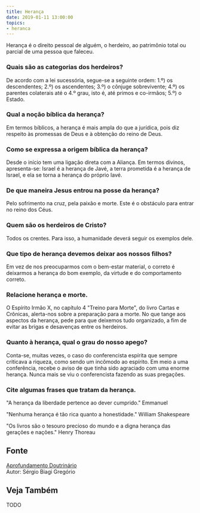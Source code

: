 ```yaml
---
title: Herança
date: 2019-01-11 13:00:00
topics: 
- heranca
---
```


Herança é o direito pessoal de alguém, o herdeiro, ao patrimônio total ou
parcial de uma pessoa que faleceu.

### Quais são as categorias dos herdeiros?
De acordo com a lei sucessória, segue-se a seguinte ordem: 1.º) os
descendentes; 2.º) os ascendentes; 3.º) o cônjuge sobrevivente; 4.º) os
parentes colaterais até o 4.º grau, isto é, até primos e co-irmãos; 5.º)
o Estado.

### Qual a noção bíblica da herança?
Em termos bíblicos, a herança é mais ampla do que a jurídica, pois diz
respeito às promessas de Deus e à obtenção do reino de Deus.

### Como se expressa a origem bíblica da herança?
Desde o início tem uma ligação direta com a Aliança. Em termos divinos,
apresenta-se: Israel é a herança de Javé, a terra prometida é a herança
de Israel, e ela se torna a herança do próprio Iavé.

### De que maneira Jesus entrou na posse da herança?
Pelo sofrimento na cruz, pela paixão e morte. Este é o obstáculo para
entrar no reino dos Céus.

### Quem são os herdeiros de Cristo?
Todos os crentes. Para isso, a humanidade deverá seguir os exemplos
dele.

### Que tipo de herança devemos deixar aos nossos filhos?
Em vez de nos preocuparmos com o bem-estar material, o correto é
deixarmos a herança do bom exemplo, da virtude e do comportamento
correto.

### Relacione herança e morte.

O Espírito Irmão X, no capítulo 4 "Treino para Morte", do livro Cartas
e Crônicas, alerta-nos sobre a preparação para a morte. No que tange
aos aspectos da herança, pede para que deixemos tudo organizado, a fim
de evitar as brigas e desavenças entre os herdeiros.

### Quanto à herança, qual o grau do nosso apego?
Conta-se, muitas vezes, o caso do conferencista espírita que sempre
criticava a riqueza, como sendo um incômodo ao espírito. Em meio a uma
conferência, recebe o aviso de que tinha sido agraciado com uma enorme
herança. Nunca mais se viu o conferencista fazendo as suas pregações.
### Cite algumas frases que tratam da herança.

"A herança da liberdade pertence ao dever cumprido." Emmanuel

"Nenhuma herança é tão rica quanto a honestidade." William Shakespeare

"Os livros são o tesouro precioso do mundo e a digna herança das
gerações e nações." Henry Thoreau

## Fonte
[Aprofundamento Doutrinário](https://sites.google.com/view/aprofundamentodoutrinario/herança)  
Autor: Sérgio Biagi Gregório



## Veja Também
TODO


